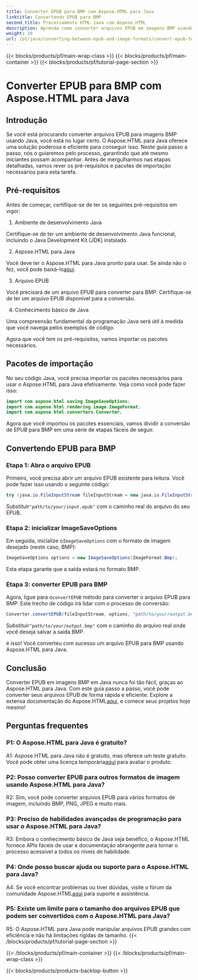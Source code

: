 ```yaml
---
title: Converter EPUB para BMP com Aspose.HTML para Java
linktitle: Convertendo EPUB para BMP
second_title: Processamento HTML Java com Aspose.HTML
description: Aprenda como converter arquivos EPUB em imagens BMP usando Aspose.HTML para Java com este guia passo a passo fácil.
weight: 10
url: /pt/java/converting-between-epub-and-image-formats/convert-epub-to-bmp/
---
```


{{< blocks/products/pf/main-wrap-class >}}
{{< blocks/products/pf/main-container >}}
{{< blocks/products/pf/tutorial-page-section >}}

# Converter EPUB para BMP com Aspose.HTML para Java

## Introdução

Se você está procurando converter arquivos EPUB para imagens BMP usando Java, você está no lugar certo. O Aspose.HTML para Java oferece uma solução poderosa e eficiente para conseguir isso. Neste guia passo a passo, nós o guiaremos pelo processo, garantindo que até mesmo iniciantes possam acompanhar. Antes de mergulharmos nas etapas detalhadas, vamos rever os pré-requisitos e pacotes de importação necessários para esta tarefa.

## Pré-requisitos

Antes de começar, certifique-se de ter os seguintes pré-requisitos em vigor:

1. Ambiente de desenvolvimento Java

Certifique-se de ter um ambiente de desenvolvimento Java funcional, incluindo o Java Development Kit (JDK) instalado.

2. Aspose.HTML para Java

 Você deve ter o Aspose.HTML para Java pronto para usar. Se ainda não o fez, você pode baixá-lo[aqui](https://releases.aspose.com/html/java/).

3. Arquivo EPUB

Você precisará de um arquivo EPUB para converter para BMP. Certifique-se de ter um arquivo EPUB disponível para a conversão.

4. Conhecimento básico de Java

Uma compreensão fundamental da programação Java será útil à medida que você navega pelos exemplos de código.

Agora que você tem os pré-requisitos, vamos importar os pacotes necessários.

## Pacotes de importação

No seu código Java, você precisa importar os pacotes necessários para usar o Aspose.HTML para Java efetivamente. Veja como você pode fazer isso:

```java
import com.aspose.html.saving.ImageSaveOptions;
import com.aspose.html.rendering.image.ImageFormat;
import com.aspose.html.converters.Converter;
```

Agora que você importou os pacotes essenciais, vamos dividir a conversão de EPUB para BMP em uma série de etapas fáceis de seguir.

## Convertendo EPUB para BMP

### Etapa 1: Abra o arquivo EPUB

Primeiro, você precisa abrir um arquivo EPUB existente para leitura. Você pode fazer isso usando o seguinte código:

```java
try (java.io.FileInputStream fileInputStream = new java.io.FileInputStream("path/to/your/input.epub")) {
```

 Substituir`"path/to/your/input.epub"` com o caminho real do arquivo do seu EPUB.

### Etapa 2: inicializar ImageSaveOptions

 Em seguida, inicialize o`ImageSaveOptions` com o formato de imagem desejado (neste caso, BMP):

```java
ImageSaveOptions options = new ImageSaveOptions(ImageFormat.Bmp);
```

Esta etapa garante que a saída estará no formato BMP.

### Etapa 3: converter EPUB para BMP

 Agora, ligue para o`convertEPUB` método para converter o arquivo EPUB para BMP. Este trecho de código irá lidar com o processo de conversão:

```java
Converter.convertEPUB(fileInputStream, options, "path/to/your/output.bmp");
```

 Substituir`"path/to/your/output.bmp"` com o caminho do arquivo real onde você deseja salvar a saída BMP.

é isso! Você converteu com sucesso um arquivo EPUB para BMP usando Aspose.HTML para Java.

## Conclusão

 Converter EPUB em imagens BMP em Java nunca foi tão fácil, graças ao Aspose.HTML para Java. Com este guia passo a passo, você pode converter seus arquivos EPUB de forma rápida e eficiente. Explore a extensa documentação do Aspose.HTML[aqui](https://reference.aspose.com/html/java/), e comece seus projetos hoje mesmo!

## Perguntas frequentes

### P1: O Aspose.HTML para Java é gratuito?

 A1: Aspose.HTML para Java não é gratuito, mas oferece um teste gratuito. Você pode obter uma licença temporária[aqui](https://purchase.aspose.com/temporary-license/) para avaliar o produto.

### P2: Posso converter EPUB para outros formatos de imagem usando Aspose.HTML para Java?

R2: Sim, você pode converter arquivos EPUB para vários formatos de imagem, incluindo BMP, PNG, JPEG e muito mais.

### P3: Preciso de habilidades avançadas de programação para usar o Aspose.HTML para Java?

R3: Embora o conhecimento básico de Java seja benéfico, o Aspose.HTML fornece APIs fáceis de usar e documentação abrangente para tornar o processo acessível a todos os níveis de habilidade.

### P4: Onde posso buscar ajuda ou suporte para o Aspose.HTML para Java?

 A4: Se você encontrar problemas ou tiver dúvidas, visite o fórum da comunidade Aspose.HTML[aqui](https://forum.aspose.com/) para suporte e assistência.

### P5: Existe um limite para o tamanho dos arquivos EPUB que podem ser convertidos com o Aspose.HTML para Java?

R5: O Aspose.HTML para Java pode manipular arquivos EPUB grandes com eficiência e não há limitações rígidas de tamanho.
{{< /blocks/products/pf/tutorial-page-section >}}

{{< /blocks/products/pf/main-container >}}
{{< /blocks/products/pf/main-wrap-class >}}

{{< blocks/products/products-backtop-button >}}
